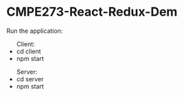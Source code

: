 # CMPE273-React-Redux-Dem

Run the application:
<ul>Client:
  <li> cd client</li>
  <li>npm start</li></ul>
<ul>Server:
  <li> cd server</li>
  <li>npm start</li></ul>
